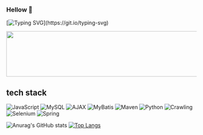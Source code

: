 ### Hellow 👋


[![Typing SVG](https://readme-typing-svg.demolab.com?font=Fira+Code&pause=1000&color=29F795&background=FFFFFF00&random=false&width=435&lines=Hhhhhhhhhhhhhhhhhhhhh....;wooooooobbss...)](https://git.io/typing-svg)

<a href="https://github.com/devxb/gitanimals">
  <img src="https://render.gitanimals.org/lines/{dohdark}?pet-id=1&contribution-view=false" width="1000" height="120"/>
</a>


## tech stack
![JavaScript](https://img.shields.io/badge/JavaScript-F7DF1E?style=for-the-badge&logo=javascript&logoColor=white)
![MySQL](https://img.shields.io/badge/MySQL-4479A1?style=for-the-badge&logo=mysql&logoColor=white) 
![AJAX](https://img.shields.io/badge/AJAX-E44D26?style=for-the-badge&logo=ajax&logoColor=white)
![MyBatis](https://img.shields.io/badge/MyBatis-000000?style=for-the-badge&logo=mybatis&logoColor=white)
![Maven](https://img.shields.io/badge/Maven-C71A36?style=for-the-badge&logo=apache-maven&logoColor=white)
![Python](https://img.shields.io/badge/Python-3776AB?style=for-the-badge&logo=python&logoColor=white)
![Crawling](https://img.shields.io/badge/Crawling-0077B6?style=for-the-badge&logo=web-crawler&logoColor=white)
![Selenium](https://img.shields.io/badge/Selenium-43B02A?style=for-the-badge&logo=selenium&logoColor=white)
![Spring](https://img.shields.io/badge/Spring-6DB33F?style=for-the-badge&logo=spring&logoColor=white)






<!--
**dohdark/dohdark** is a ✨ _special_ ✨ repository because its `README.md` (this file) appears on your GitHub profile.

Here are some ideas to get you started:

- 🔭 I’m currently working on ...
- 🌱 I’m currently learning ...
- 👯 I’m looking to collaborate on ...
- 🤔 I’m looking for help with ...
- 💬 Ask me about ...
- 📫 How to reach me: ...
- 😄 Pronouns: ...
- ⚡ Fun fact: ...
-->
![Anurag's GitHub stats](https://github-readme-stats.vercel.app/api?username=dohdark&show_icons=true) 	 [![Top Langs](https://github-readme-stats.vercel.app/api/top-langs/?username=dohdark&langs_count=8)](https://github.com/anuraghazra/github-readme-stats) 


